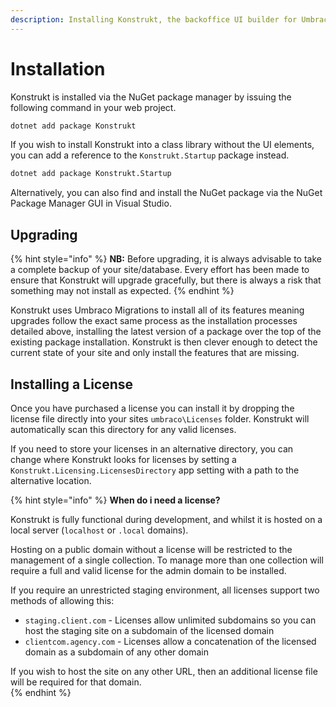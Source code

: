 ```yaml
---
description: Installing Konstrukt, the backoffice UI builder for Umbraco.
---
```


# Installation

Konstrukt is installed via the NuGet package manager by issuing the following command in your web project.

```bash
dotnet add package Konstrukt
```

If you wish to install Konstrukt into a class library without the UI elements, you can add a reference to the `Konstrukt.Startup` package instead.

```bash
dotnet add package Konstrukt.Startup
```

Alternatively, you can also find and install the NuGet package via the NuGet Package Manager GUI in Visual Studio.

## Upgrading

{% hint style="info" %}
**NB:** Before upgrading, it is always advisable to take a complete backup of your site/database. Every effort has been made to ensure that Konstrukt will upgrade gracefully, but there is always a risk that something may not install as expected.
{% endhint %}

Konstrukt uses Umbraco Migrations to install all of its features meaning upgrades follow the exact same process as the installation processes detailed above, installing the latest version of a package over the top of the existing package installation. Konstrukt is then clever enough to detect the current state of your site and only install the features that are missing.

## Installing a License 

Once you have purchased a license you can install it by dropping the license file directly into your sites `umbraco\Licenses` folder. Konstrukt will automatically scan this directory for any valid licenses.

If you need to store your licenses in an alternative directory, you can change where Konstrukt looks for licenses by setting a `Konstrukt.Licensing.LicensesDirectory` app setting with a path to the alternative location. 

{% hint style="info" %}
**When do i need a license?**

Konstrukt is fully functional during development, and whilst it is hosted on a local server (`localhost` or `.local` domains).

Hosting on a public domain without a license will be restricted to the management of a single collection. To manage more than one collection will require a full and valid license for the admin domain to be installed.

If you require an unrestricted staging environment, all licenses support two methods of allowing this:  

* `staging.client.com` - Licenses allow unlimited subdomains so you can host the staging site on a subdomain of the licensed domain  
* `clientcom.agency.com` - Licenses allow a concatenation of the licensed domain as a subdomain of any other domain  

If you wish to host the site on any other URL, then an additional license file will be required for that domain.  
{% endhint %}
